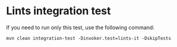 # Lints integration test

If you need to run only this test, use the following command:

```shell
mvn clean integration-test -Dinvoker.test=lints-it -DskipTests
```
